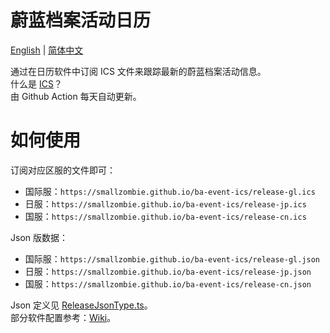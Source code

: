 # 蔚蓝档案活动日历
[English](README.md) | [简体中文](README.zh-CN.md)

通过在日历软件中订阅 ICS 文件来跟踪最新的蔚蓝档案活动信息。\
什么是 [ICS](https://en.wikipedia.org/wiki/ICalendar)？\
由 Github Action 每天自动更新。


# 如何使用
订阅对应区服的文件即可：
- 国际服：`https://smallzombie.github.io/ba-event-ics/release-gl.ics`
- 日服：`https://smallzombie.github.io/ba-event-ics/release-jp.ics`
- 国服：`https://smallzombie.github.io/ba-event-ics/release-cn.ics`

Json 版数据：
- 国际服：`https://smallzombie.github.io/ba-event-ics/release-gl.json`
- 日服：`https://smallzombie.github.io/ba-event-ics/release-jp.json`
- 国服：`https://smallzombie.github.io/ba-event-ics/release-cn.json`

Json 定义见 [ReleaseJsonType.ts](src/type/ReleaseJsonType.ts)。\
部分软件配置参考：[Wiki](https://github.com/SmallZombie/genshin-birthday-ics/wiki)。
